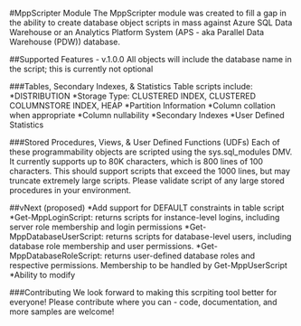 #MppScripter Module
The MppScripter module was created to fill a gap in the ability to create database object scripts in mass against
Azure SQL Data Warehouse or an Analytics Platform System (APS - aka Parallel Data Warehouse (PDW)) database.

##Supported Features - v.1.0.0
All objects will include the database name in the script; this is currently not optional

###Tables, Secondary Indexes, & Statistics
Table scripts include:
*DISTRIBUTION
*Storage Type: CLUSTERED INDEX, CLUSTERED COLUMNSTORE INDEX, HEAP
*Partition Information
*Column collation when appropriate
*Column nullability
*Secondary Indexes
*User Defined Statistics

###Stored Procedures, Views, & User Defined Functions (UDFs)
Each of these programmability objects are scripted using the sys.sql_modules DMV.  It currently supports up to 80K
characters, which is 800 lines of 100 characters.  This should support scripts that exceed the 1000 lines, but may
truncate extremely large scripts.  Please validate script of any large stored procedures in your environment.

##vNext (proposed)
*Add support for DEFAULT constraints in table script
*Get-MppLoginScript: returns scripts for instance-level logins, including server role membership and login permissions
*Get-MppDatabaseUserScript: returns scripts for database-level users, including database role membership and user permissions.
*Get-MppDatabaseRoleScript: returns user-defined database roles and respective permissions.  Membership to be handled by Get-MppUserScript
*Ability to modify

###Contributing
We look forward to making this scrpiting tool better for everyone!  Please contribute where you can - code, documentation, and more samples are welcome!
